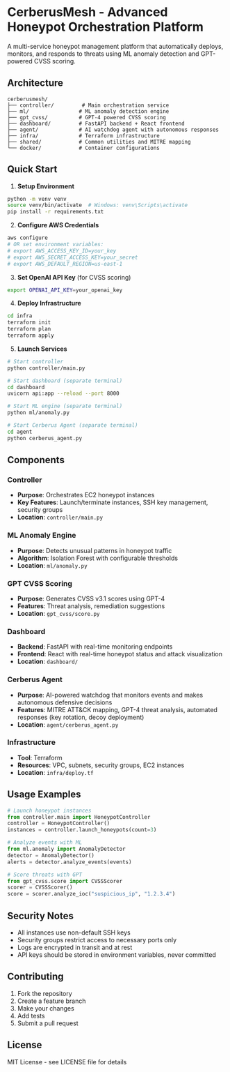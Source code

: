 # CerberusMesh - Advanced Honeypot Orchestration Platform

A multi-service honeypot management platform that automatically deploys, monitors, and responds to threats using ML anomaly detection and GPT-powered CVSS scoring.

## Architecture

```
cerberusmesh/
├── controller/         # Main orchestration service
├── ml/                # ML anomaly detection engine  
├── gpt_cvss/          # GPT-4 powered CVSS scoring
├── dashboard/         # FastAPI backend + React frontend
├── agent/             # AI watchdog agent with autonomous responses
├── infra/             # Terraform infrastructure
├── shared/            # Common utilities and MITRE mapping
└── docker/            # Container configurations
```

## Quick Start

1. **Setup Environment**
```bash
python -m venv venv
source venv/bin/activate  # Windows: venv\Scripts\activate
pip install -r requirements.txt
```

2. **Configure AWS Credentials**
```bash
aws configure
# OR set environment variables:
# export AWS_ACCESS_KEY_ID=your_key
# export AWS_SECRET_ACCESS_KEY=your_secret
# export AWS_DEFAULT_REGION=us-east-1
```

3. **Set OpenAI API Key** (for CVSS scoring)
```bash
export OPENAI_API_KEY=your_openai_key
```

4. **Deploy Infrastructure**
```bash
cd infra
terraform init
terraform plan
terraform apply
```

5. **Launch Services**
```bash
# Start controller
python controller/main.py

# Start dashboard (separate terminal)
cd dashboard
uvicorn api:app --reload --port 8000

# Start ML engine (separate terminal)  
python ml/anomaly.py

# Start Cerberus Agent (separate terminal)
cd agent
python cerberus_agent.py
```

## Components

### Controller
- **Purpose**: Orchestrates EC2 honeypot instances
- **Key Features**: Launch/terminate instances, SSH key management, security groups
- **Location**: `controller/main.py`

### ML Anomaly Engine
- **Purpose**: Detects unusual patterns in honeypot traffic
- **Algorithm**: Isolation Forest with configurable thresholds
- **Location**: `ml/anomaly.py`

### GPT CVSS Scoring
- **Purpose**: Generates CVSS v3.1 scores using GPT-4
- **Features**: Threat analysis, remediation suggestions
- **Location**: `gpt_cvss/score.py`

### Dashboard
- **Backend**: FastAPI with real-time monitoring endpoints
- **Frontend**: React with real-time honeypot status and attack visualization
- **Location**: `dashboard/`

### Cerberus Agent
- **Purpose**: AI-powered watchdog that monitors events and makes autonomous defensive decisions
- **Features**: MITRE ATT&CK mapping, GPT-4 threat analysis, automated responses (key rotation, decoy deployment)
- **Location**: `agent/cerberus_agent.py`

### Infrastructure
- **Tool**: Terraform
- **Resources**: VPC, subnets, security groups, EC2 instances
- **Location**: `infra/deploy.tf`

## Usage Examples

```python
# Launch honeypot instances
from controller.main import HoneypotController
controller = HoneypotController()
instances = controller.launch_honeypots(count=3)

# Analyze events with ML
from ml.anomaly import AnomalyDetector
detector = AnomalyDetector()
alerts = detector.analyze_events(events)

# Score threats with GPT
from gpt_cvss.score import CVSSScorer
scorer = CVSSScorer()
score = scorer.analyze_ioc("suspicious_ip", "1.2.3.4")
```

## Security Notes
- All instances use non-default SSH keys
- Security groups restrict access to necessary ports only
- Logs are encrypted in transit and at rest
- API keys should be stored in environment variables, never committed

## Contributing
1. Fork the repository
2. Create a feature branch
3. Make your changes
4. Add tests
5. Submit a pull request

## License
MIT License - see LICENSE file for details
